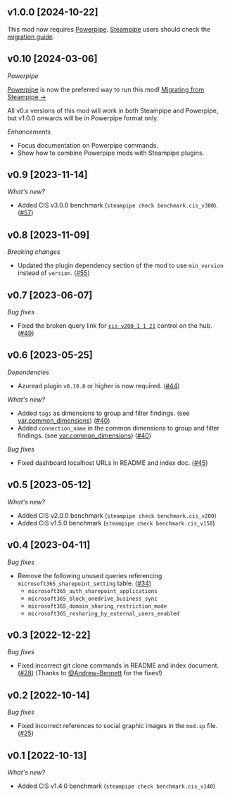 ## v1.0.0 [2024-10-22]

This mod now requires [Powerpipe](https://powerpipe.io). [Steampipe](https://steampipe.io) users should check the [migration guide](https://powerpipe.io/blog/migrating-from-steampipe).

## v0.10 [2024-03-06]

_Powerpipe_

[Powerpipe](https://powerpipe.io) is now the preferred way to run this mod!  [Migrating from Steampipe →](https://powerpipe.io/blog/migrating-from-steampipe)

All v0.x versions of this mod will work in both Steampipe and Powerpipe, but v1.0.0 onwards will be in Powerpipe format only.

_Enhancements_

- Focus documentation on Powerpipe commands.
- Show how to combine Powerpipe mods with Steampipe plugins.

## v0.9 [2023-11-14]

_What's new?_

- Added CIS v3.0.0 benchmark (`steampipe check benchmark.cis_v300`). ([#57](https://github.com/turbot/steampipe-mod-microsoft365-compliance/pull/57))

## v0.8 [2023-11-09]

_Breaking changes_

- Updated the plugin dependency section of the mod to use `min_version` instead of `version`. ([#55](https://github.com/turbot/steampipe-mod-microsoft365-compliance/pull/55))

## v0.7 [2023-06-07]

_Bug fixes_

- Fixed the broken query link for [`cis_v200_1_1_21`](https://hub.steampipe.io/mods/turbot/microsoft365_compliance/controls/control.cis_v200_1_1_21?context=benchmark.cis_v200/benchmark.cis_v200_1/benchmark.cis_v200_1_1) control on the hub. ([#49](https://github.com/turbot/steampipe-mod-microsoft365-compliance/pull/49))

## v0.6 [2023-05-25]

_Dependencies_

- Azuread plugin `v0.10.0` or higher is now required. ([#44](https://github.com/turbot/steampipe-mod-microsoft365-compliance/pull/44))

_What's new?_

- Added `tags` as dimensions to group and filter findings. (see [var.common_dimensions](https://hub.steampipe.io/mods/turbot/microsoft365_compliance/variables)) ([#40](https://github.com/turbot/steampipe-mod-microsoft365-compliance/pull/40))
- Added `connection_name` in the common dimensions to group and filter findings. (see [var.common_dimensions](https://hub.steampipe.io/mods/turbot/microsoft365_compliance/variables)) ([#40](https://github.com/turbot/steampipe-mod-microsoft365-compliance/pull/40))

_Bug fixes_

- Fixed dashboard localhost URLs in README and index doc. ([#45](https://github.com/turbot/steampipe-mod-microsoft365-compliance/pull/45))

## v0.5 [2023-05-12]

_What's new?_

- Added CIS v2.0.0 benchmark (`steampipe check benchmark.cis_v200`)
- Added CIS v1.5.0 benchmark (`steampipe check benchmark.cis_v150`)

## v0.4 [2023-04-11]

_Bug fixes_

- Remove the following unused queries referencing `microsoft365_sharepoint_setting` table. ([#34](https://github.com/turbot/steampipe-mod-microsoft365-compliance/pull/34))
  - `microsoft365_auth_sharepoint_applications`
  - `microsoft365_block_onedrive_business_sync`
  - `microsoft365_domain_sharing_restriction_mode`
  - `microsoft365_resharing_by_external_users_enabled`

## v0.3 [2022-12-22]

_Bug fixes_

- Fixed incorrect git clone commands in README and index document. ([#28](https://github.com/turbot/steampipe-mod-microsoft365-compliance/pull/28)) (Thanks to [@Andrew-Bennett](https://github.com/Andrew-Bennett) for the fixes!)

## v0.2 [2022-10-14]

_Bug fixes_

- Fixed incorrect references to social graphic images in the `mod.sp` file. ([#25](https://github.com/turbot/steampipe-mod-microsoft365-compliance/pull/25))

## v0.1 [2022-10-13]

_What's new?_

- Added CIS v1.4.0 benchmark (`steampipe check benchmark.cis_v140`)
